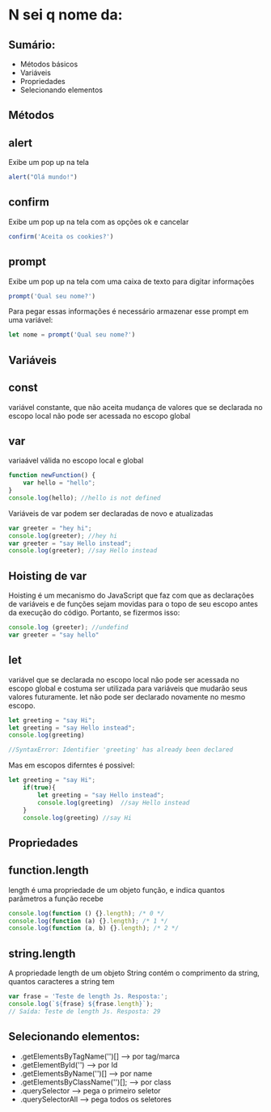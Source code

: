 # N sei q nome da:

## Sumário:

* Métodos básicos
* Variáveis
* Propriedades
* Selecionando elementos

## Métodos

## alert

Exibe um pop up na tela

````js
alert("Olá mundo!")
````

## confirm

Exibe um pop up na tela com as opções ok e cancelar

````js
confirm('Aceita os cookies?')
````

## prompt

Exibe um pop up na tela com uma caixa de texto para digitar informações

````js
prompt('Qual seu nome?')
````

Para pegar essas informações é necessário armazenar esse prompt em uma variável:

````js
let nome = prompt('Qual seu nome?')
````

## Variáveis

## const

variável constante, que não aceita mudança de valores que se declarada no escopo local não pode ser acessada no escopo global

## var 

variaável válida no escopo local e global

````js
function newFunction() {
    var hello = "hello";
}
console.log(hello); //hello is not defined
````

Variáveis de var podem ser declaradas de novo e atualizadas

````js
var greeter = "hey hi";
console.log(greeter); //hey hi
var greeter = "say Hello instead";
console.log(greeter); //say Hello instead
````

## Hoisting de var

Hoisting é um mecanismo do JavaScript que faz com que as declarações de variáveis e de funções sejam movidas para o topo de seu escopo antes da execução do código. Portanto, se fizermos isso:

````js
console.log (greeter); //undefind
var greeter = "say hello"
````

## let

variável que se declarada no escopo local não pode ser acessada no escopo global e costuma ser utilizada para variáveis que mudarão seus valores futuramente. let não pode ser declarado novamente no mesmo escopo.

````js
let greeting = "say Hi";
let greeting = "say Hello instead";
console.log(greeting)

//SyntaxError: Identifier 'greeting' has already been declared
````

Mas em escopos diferntes é possivel:

````js
let greeting = "say Hi";
    if(true){
        let greeting = "say Hello instead";
        console.log(greeting)  //say Hello instead
    }
    console.log(greeting) //say Hi
````

## Propriedades

## function.length 

length é uma propriedade de um objeto função, e indica quantos parãmetros a função recebe

````js
console.log(function () {}.length); /* 0 */
console.log(function (a) {}.length); /* 1 */
console.log(function (a, b) {}.length); /* 2 */
````

## string.length

A propriedade length de um objeto String contém o comprimento da string, quantos caracteres a string tem

````js
var frase = 'Teste de length Js. Resposta:';
console.log(`${frase} ${frase.length}`);
// Saída: Teste de length Js. Resposta: 29
````

## Selecionando elementos:

* .getElementsByTagName('')[] --> por tag/marca
* .getElementById('') --> por Id
* .getElementsByName('')[] --> por name
* .getElementsByClassName('')[]; --> por class
* .querySelector --> pega o primeiro seletor
* .querySelectorAll --> pega todos os seletores
